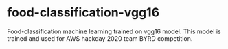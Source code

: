 # food-classification-vgg16
Food-classification machine learning trained on vgg16 model. This model is trained and used for AWS hackday 2020 team BYRD competition. 
